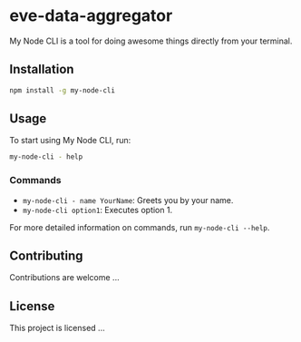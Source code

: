# eve-data-aggregator

My Node CLI is a tool for doing awesome things directly from your terminal.

## Installation

```bash
npm install -g my-node-cli
```

## Usage

To start using My Node CLI, run:

```bash
my-node-cli - help
```

### Commands

- `my-node-cli - name YourName`: Greets you by your name.
- `my-node-cli option1`: Executes option 1.

For more detailed information on commands, run `my-node-cli --help`.

## Contributing

Contributions are welcome ...

## License

This project is licensed ...
